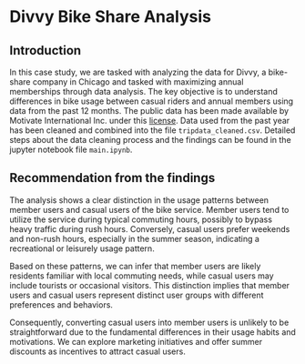 # Divvy Bike Share Analysis
## Introduction 
In this case study, we are tasked with analyzing the data for Divvy, a bike-share company in Chicago and tasked with maximizing annual memberships through data analysis.
The key objective is to understand differences in bike usage between casual riders and annual members using data from the past 12 months. The public data has been made available by Motivate International Inc. under this [license](https://www.divvybikes.com/data-license-agreement). Data used from the past year has been cleaned and combined into the file ```tripdata_cleaned.csv```. Detailed steps about the data cleaning process and the findings can be found in the jupyter notebook file ```main.ipynb```.

## Recommendation from the findings

The analysis shows a clear distinction in the usage patterns between member users and casual users of the bike service. Member users tend to utilize the service during typical commuting hours, possibly to bypass heavy traffic during rush hours. Conversely, casual users prefer weekends and non-rush hours, especially in the summer season, indicating a recreational or leisurely usage pattern.

Based on these patterns, we can infer that member users are likely residents familiar with local commuting needs, while casual users may include tourists or occasional visitors. This distinction implies that member users and casual users represent distinct user groups with different preferences and behaviors.

Consequently, converting casual users into member users is unlikely to be straightforward due to the fundamental differences in their usage habits and motivations. We can explore marketing initiatives and offer summer discounts as incentives to attract casual users.

